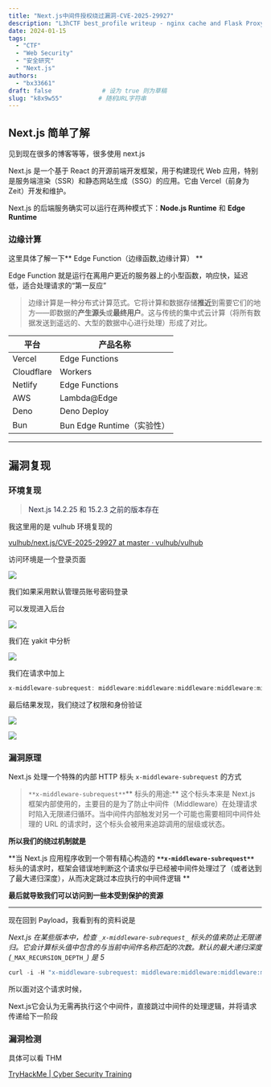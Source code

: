```yaml
---
title: "Next.js中间件授权绕过漏洞-CVE-2025-29927"
description: "L3hCTF best_profile writeup - nginx cache and Flask ProxyFix"
date: 2024-01-15
tags:
  - "CTF"
  - "Web Security"
  - "安全研究"
  - "Next.js"
authors:
  - "bx33661"
draft: false              # 设为 true 则为草稿
slug: "k8x9w55"          # 随机URL字符串
---
```


## Next.js 简单了解

见到现在很多的博客等等，很多使用 next.js

Next.js 是一个基于 React 的开源前端开发框架，用于构建现代 Web 应用，特别是服务端渲染（SSR）和静态网站生成（SSG）的应用。它由 Vercel（前身为 Zeit）开发和维护。  



 Next.js 的后端服务确实可以运行在两种模式下：**Node.js Runtime** 和 **Edge Runtime**

### 边缘计算

这里具体了解一下** Edge Function（边缘函数,边缘计算）  **

Edge Function 就是运行在离用户更近的服务器上的小型函数，响应快，延迟低，适合处理请求的“第一反应”

> 边缘计算是一种分布式计算范式。它将计算和数据存储**推近**到需要它们的地方——即数据的**产生源头**或**最终用户**。这与传统的集中式云计算（将所有数据发送到遥远的、大型的数据中心进行处理）形成了对比。  

| 平台       | 产品名称                   |
| ---------- | -------------------------- |
| Vercel     | Edge Functions             |
| Cloudflare | Workers                    |
| Netlify    | Edge Functions             |
| AWS        | Lambda@Edge                |
| Deno       | Deno Deploy                |
| Bun        | Bun Edge Runtime（实验性） |


****

## 漏洞复现

### 环境复现

> <font style="color:rgb(35, 38, 59);">Next.js 14.2.25 和 15.2.3 之前的版本存在</font>

我这里用的是 vulhub 环境复现的

[vulhub/next.js/CVE-2025-29927 at master · vulhub/vulhub](https://github.com/vulhub/vulhub/tree/master/next.js/CVE-2025-29927)



访问环境是一个登录页面

![](https://cdn.nlark.com/yuque/0/2025/png/42994824/1744794454533-cf13e340-41d9-42b3-b7cb-23d19b2a1fa5.png)

我们如果采用默认管理员账号密码登录

可以发现进入后台

![](https://cdn.nlark.com/yuque/0/2025/png/42994824/1744794389126-ed1509c8-ddb9-4ff1-a525-77a0a9293110.png)





我们在 yakit 中分析

![](https://cdn.nlark.com/yuque/0/2025/png/42994824/1744794960780-cf1f250b-17c3-4302-9071-4e31d34b9d1e.png)

我们在请求中加上

```java
x-middleware-subrequest: middleware:middleware:middleware:middleware:middleware
```

最后结果发现，我们绕过了权限和身份验证

![](https://cdn.nlark.com/yuque/0/2025/png/42994824/1744795004945-4e435926-4b9a-49d8-8b45-a1a6c6bc08ee.png)

![](https://cdn.nlark.com/yuque/0/2025/png/42994824/1744795045146-09256ab9-06d6-4eca-bf23-cb44a686f373.png)



### 漏洞原理

 Next.js 处理一个特殊的内部 HTTP 标头 `x-middleware-subrequest` 的方式  

> `**x-middleware-subrequest**`** 标头的用途:** 这个标头本来是 Next.js 框架内部使用的，主要目的是为了防止中间件（Middleware）在处理请求时陷入无限递归循环。当中间件内部触发对另一个可能也需要相同中间件处理的 URL 的请求时，这个标头会被用来追踪调用的层级或状态。

**所以我们的绕过机制就是**

**当 Next.js 应用程序收到一个带有精心构造的 **`**x-middleware-subrequest**`** 标头的请求时，框架会错误地判断这个请求似乎已经被中间件处理过了（或者达到了最大递归深度），从而决定跳过本应执行的中间件逻辑  **

**最后就导致我们可以访问到一些本受到保护的资源**

****

现在回到 Payload，我看到有的资料说是

 _Next.js 在某些版本中，检查 _`_x-middleware-subrequest_`_ 标头的值来防止无限递归。它会计算标头值中包含的与当前中间件名称匹配的次数。默认的最大递归深度 (_`_MAX_RECURSION_DEPTH_`_) 是 5_

```java
curl -i -H "x-middleware-subrequest: middleware:middleware:middleware:middleware:middleware" http://127.0.0.1:3000
```

所以面对这个请求时候，

 Next.js它会认为无需再执行这个中间件，直接跳过中间件的处理逻辑，并将请求传递给下一阶段  



### 漏洞检测

具体可以看 THM

[TryHackMe | Cyber Security Training](https://tryhackme.com/room/nextjscve202529927)

